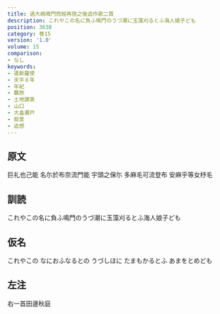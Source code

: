```yaml
---
title: 過大嶋鳴門而經再宿之後追作歌二首
description: これやこの名に負ふ鳴門のうづ潮に玉藻刈るとふ海人娘子ども
position: 3638
category: 巻15
version: '1.0'
volume: 15
comparison:
- なし
keywords:
- 遣新羅使
- 天平８年
- 年紀
- 羈旅
- 土地讃美
- 山口
- 大畠瀬戸
- 叙景
- 追想
---
```


## 原文

巨礼也己能 名尓於布奈流門能 宇頭之保尓 多麻毛可流登布 安麻乎等女杼毛

## 訓読

これやこの名に負ふ鳴門のうづ潮に玉藻刈るとふ海人娘子ども

## 仮名

これやこの なにおふなるとの うづしほに たまもかるとふ あまをとめども

## 左注

右一首田邊秋庭
